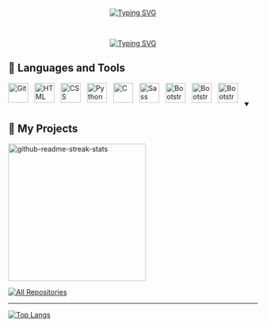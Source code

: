 <br>

<p align="center"><a href="https://git.io/typing-svg"><img src="https://readme-typing-svg.demolab.com?font=Fira+Code&size=30&duration=1&pause=10000&color=5600BD&center=true&vCenter=true&width=470&lines=Welcome+to+Fabri's+profile" alt="Typing SVG" /></a></p>

<br>

<p align="center"><a href="https://git.io/typing-svg"><img src="https://readme-typing-svg.demolab.com?font=Fira+Code&size=28&duration=4000&pause=1500&color=5600BD&center=true&vCenter=true&width=470&lines=Developer;Always+learning+new+things" alt="Typing SVG" /></a></p>

<h2> 🧰 Languages and Tools </h2>

<img align="left" alt="Git" width="40px" style="padding-right:10px;" src="https://cdn.jsdelivr.net/gh/devicons/devicon/icons/git/git-original.svg" />
<img align="left" alt="HTML" width="40px" style="padding-right:10px;" src="https://cdn.jsdelivr.net/gh/devicons/devicon/icons/html5/html5-plain.svg" />
<img align="left" alt="CSS" width="40px" style="padding-right:10px;" src="https://cdn.jsdelivr.net/gh/devicons/devicon/icons/css3/css3-plain.svg" />
<img align="left" alt="Python" width="40px" style="padding-right:10px;" src="https://cdn.jsdelivr.net/gh/devicons/devicon/icons/python/python-plain.svg" />
<img align="left" alt="C" width="40px" style="padding-right:10px;" src="https://cdn.jsdelivr.net/gh/devicons/devicon/icons/c/c-original.svg" />
<img align="left" alt="Sass" width="40px" style="padding-right:10px;" src="https://cdn.jsdelivr.net/gh/devicons/devicon/icons/sass/sass-original.svg" />
<img align="left" alt="Bootstrap" width="40px" style="padding-right:10px;" src="https://cdn.jsdelivr.net/gh/devicons/devicon/icons/bootstrap/bootstrap-original.svg" />
<img align="left" alt="Bootstrap" width="40px" style="padding-right:10px;" src="https://cdn.jsdelivr.net/gh/devicons/devicon/icons/javascript/javascript-original.svg"/>
<img align="left" alt="Bootstrap" width="40px" style="padding-right:10px;" src="https://cdn.jsdelivr.net/gh/devicons/devicon/icons/jquery/jquery-original.svg" />
          

    
            
          
          
<br>
<br>

<details open> 
  <summary><h2>📘 My Projects</h2></summary>

  <p>
    <a href="https://github.com/FabryLora/Projecto-final-Coder"><img width="278" src="https://denvercoder1-github-readme-stats.vercel.app/api/pin/?username=FabryLora&repo=Projecto-final-Coder&theme=react&bg_color=1F222E&title_color=F85D7F&hide_border=true&icon_color=F8D866&show_icons=false" alt="github-readme-streak-stats"></a>
            
            
      
         
    
  </p>

<a href="https://github.com/FabryLora?tab=repositories&sort=stargazers"><img alt="All Repositories" title="All Repositories" src="https://custom-icon-badges.demolab.com/badge/-Click%20Here%20For%20All%20My%20Repos-161B22?style=for-the-badge&logoColor=white&logo=repo"/></a>

</details>

---

[![Top Langs](https://github-readme-stats.vercel.app/api/top-langs/?username=FabryLora&layout=compact)](https://github.com/anuraghazra/github-readme-stats)
